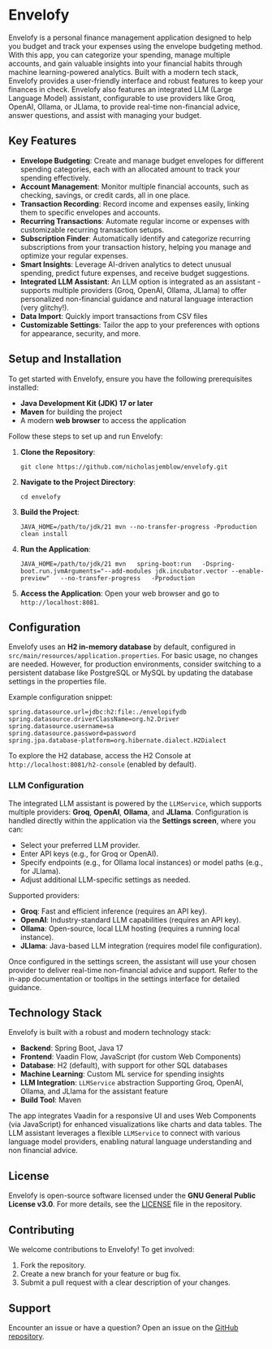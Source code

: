 # Envelofy

Envelofy is a personal finance management application designed to help you budget and track your expenses using the envelope budgeting method. With this app, you can categorize your spending, manage multiple accounts, and gain valuable insights into your financial habits through machine learning-powered analytics. Built with a modern tech stack, Envelofy provides a user-friendly interface and robust features to keep your finances in check. Envelofy also features an integrated LLM (Large Language Model) assistant, configurable to use providers like Groq, OpenAI, Ollama, or JLlama, to provide real-time non-financial advice, answer questions, and assist with managing your budget.

## Key Features

- **Envelope Budgeting**: Create and manage budget envelopes for different spending categories, each with an allocated amount to track your spending effectively.
- **Account Management**: Monitor multiple financial accounts, such as checking, savings, or credit cards, all in one place.
- **Transaction Recording**: Record income and expenses easily, linking them to specific envelopes and accounts.
- **Recurring Transactions**: Automate regular income or expenses with customizable recurring transaction setups.
- **Subscription Finder**: Automatically identify and categorize recurring subscriptions from your transaction history, helping you manage and optimize your regular expenses.
- **Smart Insights**: Leverage AI-driven analytics to detect unusual spending, predict future expenses, and receive budget suggestions.
- **Integrated LLM Assistant**: An LLM option is integrated as an assistant - supports multiple providers (Groq, OpenAI, Ollama, JLlama) to offer personalized non-financial guidance and natural language interaction (very glitchy!).
- **Data Import**: Quickly import transactions from CSV files
- **Customizable Settings**: Tailor the app to your preferences with options for appearance, security, and more.

## Setup and Installation

To get started with Envelofy, ensure you have the following prerequisites installed:

- **Java Development Kit (JDK) 17 or later**
- **Maven** for building the project
- A modern **web browser** to access the application

Follow these steps to set up and run Envelofy:

1. **Clone the Repository**:
   ```
   git clone https://github.com/nicholasjemblow/envelofy.git
   ```

2. **Navigate to the Project Directory**:
   ```
   cd envelofy
   ```

3. **Build the Project**:
   ```
   JAVA_HOME=/path/to/jdk/21 mvn --no-transfer-progress -Pproduction clean install
   ```

4. **Run the Application**:
   ```
   JAVA_HOME=/path/to/jdk/21 mvn   spring-boot:run   -Dspring-boot.run.jvmArguments="--add-modules jdk.incubator.vector --enable-preview"   --no-transfer-progress   -Pproduction
   ```

5. **Access the Application**:
   Open your web browser and go to `http://localhost:8081`.

## Configuration

Envelofy uses an **H2 in-memory database** by default, configured in `src/main/resources/application.properties`. For basic usage, no changes are needed. However, for production environments, consider switching to a persistent database like PostgreSQL or MySQL by updating the database settings in the properties file.

Example configuration snippet:
```
spring.datasource.url=jdbc:h2:file:./envelopifydb
spring.datasource.driverClassName=org.h2.Driver
spring.datasource.username=sa
spring.datasource.password=password
spring.jpa.database-platform=org.hibernate.dialect.H2Dialect
```

To explore the H2 database, access the H2 Console at `http://localhost:8081/h2-console` (enabled by default).

### LLM Configuration
The integrated LLM assistant is powered by the `LLMService`, which supports multiple providers: **Groq**, **OpenAI**, **Ollama**, and **JLlama**. Configuration is handled directly within the application via the **Settings screen**, where you can:

- Select your preferred LLM provider.
- Enter API keys (e.g., for Groq or OpenAI).
- Specify endpoints (e.g., for Ollama local instances) or model paths (e.g., for JLlama).
- Adjust additional LLM-specific settings as needed.

Supported providers:
- **Groq**: Fast and efficient inference (requires an API key).
- **OpenAI**: Industry-standard LLM capabilities (requires an API key).
- **Ollama**: Open-source, local LLM hosting (requires a running local instance).
- **JLlama**: Java-based LLM integration (requires model file configuration).

Once configured in the settings screen, the assistant will use your chosen provider to deliver real-time non-financial advice and support. Refer to the in-app documentation or tooltips in the settings interface for detailed guidance.


## Technology Stack

Envelofy is built with a robust and modern technology stack:

- **Backend**: Spring Boot, Java 17
- **Frontend**: Vaadin Flow, JavaScript (for custom Web Components)
- **Database**: H2 (default), with support for other SQL databases
- **Machine Learning**: Custom ML service for spending insights
- **LLM Integration**: `LLMService` abstraction Supporting Groq, OpenAI, Ollama, and JLlama for the assistant feature
- **Build Tool**: Maven

The app integrates Vaadin for a responsive UI and uses Web Components (via JavaScript) for enhanced visualizations like charts and data tables. The LLM assistant leverages a flexible `LLMService` to connect with various language model providers, enabling natural language understanding and non financial advice.

## License

Envelofy is open-source software licensed under the **GNU General Public License v3.0**. For more details, see the [LICENSE](LICENSE) file in the repository.

## Contributing

We welcome contributions to Envelofy! To get involved:

1. Fork the repository.
2. Create a new branch for your feature or bug fix.
3. Submit a pull request with a clear description of your changes.

## Support

Encounter an issue or have a question? Open an issue on the [GitHub repository](https://github.com/nicholasjemblow/envelofy/issues). 
